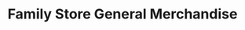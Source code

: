 ---
title: "Family Store General Merchandise"
url: /gbarnga/family-store-general-merchandise/
shop: convenience
---